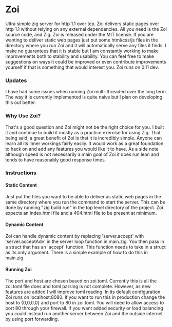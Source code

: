 # Zoi
Ultra simple zig server for http 1.1 over tcp.
Zoi delivers static pages over http 1.1 without relying on any external dependencies. All you need is the Zoi source code, and Zig. Zoi is released under the MIT license. If you are wanting to deliver static web pages just put some html/css/js files in the directory where you run Zoi and it will automatically serve any files it finds. I make no guarantees that it is stable but I am constantly working to make improvements both to stability and usability. You can feel free to make suggestions on ways it could be improved or even contribute improvements yourself if that is something that would interest you. Zoi runs on 0.11 dev.

### Updates
I have had some issues when running Zoi multi-threaded over the long term. The way it is currently implemented is quite naive but I plan on developing this out better.

### Why Use Zoi?
That's a good question and Zoi might not be the right choice for you. I built it and continue to build it mostly as a practice exercise for using Zig. That being said, a great benefit of Zoi is that it is incredibly simple. Anyone can learn all its inner workings fairly easily. It would work as a great foundation to hack on and add any features you would like it to have. As a side note although speed is not necessarily a main goal of Zoi it does run lean and tends to have reasonably good response times. 

### Instructions
#### Static Content
Just put the files you want to be able to deliver as static web pages in the same directory where you run the command to start the server. This can be done by running "zig build run" in the top level directory of the project. Zoi expects an index.html file and a 404.html file to be present at minimum.

#### Dynamic Content
Zoi can handle dynamic content by replacing 'server.accept' with 'server.acceptAdv' in the server loop function in main.zig. You then pass in a struct that has an 'accept' function. This function needs to take in a struct as its only argument. There is a simple example of how to do this in main.zig. 

#### Running Zoi
The port and host are chosen based on zoi.toml. Currently this is all the zoi.toml file does and toml parsing is not complete. However, as new features are added I will improve toml reading. In its default configuration Zoi runs on localhost:8080. If you want to run this in production change the host to {0,0,0,0} and port to 80 in zoi.toml. You will need to allow access to port 80 through your firewall.  If you want added security or load balancing you could instead run another server between Zoi and the outside internet by using port forwarding. 
